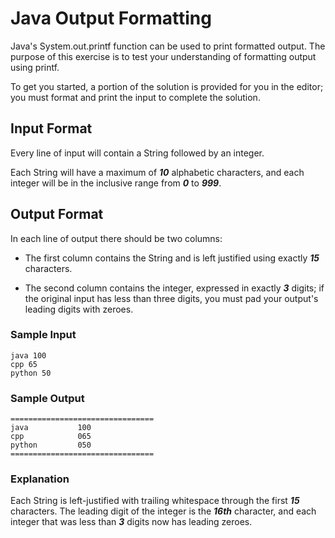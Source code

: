 # Java Output Formatting

Java's System.out.printf function can be used to print formatted output. The purpose of this exercise is to test your understanding of formatting output using printf.

To get you started, a portion of the solution is provided for you in the editor; you must format and print the input to complete the solution.

## Input Format

Every line of input will contain a String followed by an integer.

Each String will have a maximum of **_10_** alphabetic characters, and each integer will be in the inclusive range from **_0_** to **_999_**.

## Output Format
In each line of output there should be two columns:
* The first column contains the String and is left justified using exactly **_15_** characters.

* The second column contains the integer, expressed in exactly **_3_** digits; if the original input has less than three digits, you must pad your output's leading digits with zeroes.

### Sample Input

```
java 100
cpp 65
python 50
```
### Sample Output
```
================================
java           100 
cpp            065 
python         050 
================================
```
### Explanation

Each String is left-justified with trailing whitespace through the first **_15_** characters. The leading digit of the integer is the **_16th_** character, and each integer that was less than **_3_** digits now has leading zeroes.